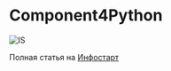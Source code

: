 # Component4Python

![IS](https://infostart.ru/bitrix/templates/sandbox_empty/assets/tpl/abo/img/logo.svg)

Полная статья на [Инфостарт](https://infostart.ru/1c/articles/2072990/)
 
